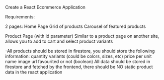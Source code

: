 Create a React Ecommerce Application

Requirements:

2 pages:
Home Page
Grid of products
Carousel of featured products

Product Page (with id parameter)
Similar to a product page on another site, allows you to add to cart and select product variants

-All products should be stored in firestore, you should store the following information:
quantity
variants (could be colors, sizes, etc)
price per unit
name
image url
favourited or not (boolean)
All data should be stored in firestore and fetched by the frontend, there should be NO static product data in the react application